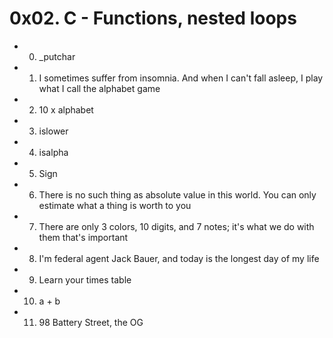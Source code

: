 # 0x02. C - Functions, nested loops

* 0. _putchar
* 1. I sometimes suffer from insomnia. And when I can't fall asleep, I play what I call the alphabet game
* 2. 10 x alphabet
* 3. islower
* 4. isalpha
* 5. Sign
* 6. There is no such thing as absolute value in this world. You can only estimate what a thing is worth to you
* 7. There are only 3 colors, 10 digits, and 7 notes; it's what we do with them that's important
* 8. I'm federal agent Jack Bauer, and today is the longest day of my life
* 9. Learn your times table
* 10. a + b
* 11. 98 Battery Street, the OG
